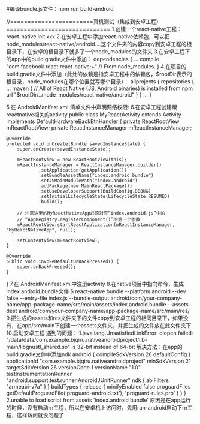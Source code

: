 #编译bundle.js文件：npm run build-android

//========================真机测试（集成到安卓工程）==============================
1.创建一个react-native工程：react-native init xxx
2.在安卓工程中添加react-native依赖包，可以把node_modules/react-native/android....这个文件夹的内容copy到安卓工程的根目录下，在安卓的根目录下就多了一个node_modules的文件夹
3.在安卓工程下的app中的build.gradle文件中添加：
dependencies {
     ...
     compile "com.facebook.react:react-native:+" // From node_modules.
 }
4.在项目的build.gradle文件中添加（此处的依赖是指安卓工程中的依赖包，$rootDir表示的根目录，node_modules在哪个位置就写哪个目录）：
allprojects {
    repositories {
        ...
        maven {
            // All of React Native (JS, Android binaries) is installed from npm
            url "$rootDir/../node_modules/react-native/android"
        }
    }
    ...
}

5.在 AndroidManifest.xml 清单文件中声明网络权限:
<uses-permission android:name="android.permission.INTERNET" />
6.在安卓工程创建跟reactnative相关的activity
public class MyReactActivity extends Activity implements DefaultHardwareBackBtnHandler {
    private ReactRootView mReactRootView;
    private ReactInstanceManager mReactInstanceManager;

    @Override
    protected void onCreate(Bundle savedInstanceState) {
        super.onCreate(savedInstanceState);

        mReactRootView = new ReactRootView(this);
        mReactInstanceManager = ReactInstanceManager.builder()
                .setApplication(getApplication())
                .setBundleAssetName("index.android.bundle")
                .setJSMainModulePath("index.android")
                .addPackage(new MainReactPackage())
                .setUseDeveloperSupport(BuildConfig.DEBUG)
                .setInitialLifecycleState(LifecycleState.RESUMED)
                .build();

        // 注意这里的MyReactNativeApp必须对应“index.android.js”中的
        // “AppRegistry.registerComponent()”的第一个参数
        mReactRootView.startReactApplication(mReactInstanceManager, "MyReactNativeApp", null);  

        setContentView(mReactRootView);
    }

    @Override
    public void invokeDefaultOnBackPressed() {
        super.onBackPressed();
    }
}
7.在 AndroidManifest.xml中注册activity
8.在native项目中指向命令，生成index.android.bundle文件
$ react-native bundle --platform android --dev false --entry-file index.js --bundle-output android/com/your-company-name/app-package-name/src/main/assets/index.android.bundle --assets-dest android/com/your-company-name/app-package-name/src/main/res/
9.把生成的assets和res文件夹下的文件copy到安卓工程的相同目录下，如果没有，在app/src/main下创建一个assets文件夹，并把生成的文件放在此文件夹下
10.启动安卓工程
遇到的问题：
1.java.lang.UnsatisfiedLinkError: dlopen failed: "/data/data/com.example.bjqiru.nativeandroidproject/lib-main/libgnustl_shared.so" is 32-bit instead of 64-bit
解决方法：在app的build.gradle文件中添加ndk
android {
    compileSdkVersion 26
    defaultConfig {
        applicationId "com.example.bjqiru.nativeandroidproject"
        minSdkVersion 21
        targetSdkVersion 26
        versionCode 1
        versionName "1.0"
        testInstrumentationRunner "android.support.test.runner.AndroidJUnitRunner"
        ndk {
            abiFilters "armeabi-v7a"
        }
    }
    buildTypes {
        release {
            minifyEnabled false
            proguardFiles getDefaultProguardFile('proguard-android.txt'), 'proguard-rules.pro'
        }
    }
}
2.unable to load script from assets 'index.android bundle' 
原因是在app运行的时候，没有启动rn工程，所以在安卓机上访问时，先用run-android启动下rn工程，这样访问就没问题了